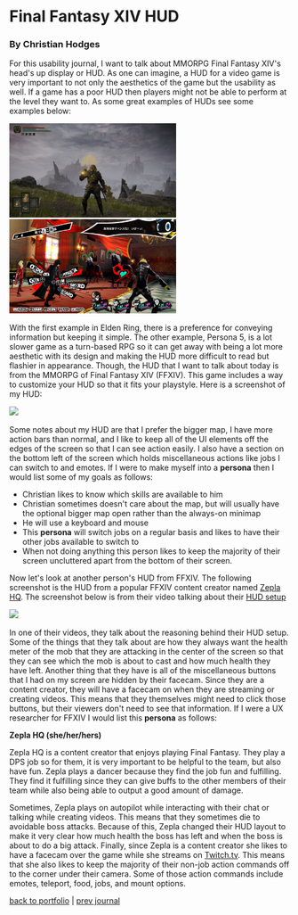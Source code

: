 # Final Fantasy XIV HUD

### By Christian Hodges

For this usability journal, I want to talk about MMORPG Final Fantasy XIV's head's up display or HUD. As one can imagine, a HUD for a video game is very important to not only the aesthetics of the game but the usability as well. If a game has a poor HUD then players might not be able to perform at the level they want to. As some great examples of HUDs see some examples below:

<img src="../../assets/huds/elden_ring.jpg" width="300"> <img src="../../assets/huds/persona_5.jpg" width="300">

With the first example in Elden Ring, there is a preference for conveying information but keeping it simple. The other example, Persona 5, is a lot slower game as a turn-based RPG so it can get away with being a lot more aesthetic with its design and making the HUD more difficult to read but flashier in appearance. Though, the HUD that I want to talk about today is from the MMORPG of Final Fantasy XIV (FFXIV). This game includes a way to customize your HUD so that it fits your playstyle. Here is a screenshot of my HUD:

<img src="../../assets/huds/ffxiv_mine.png" width="300">

Some notes about my HUD are that I prefer the bigger map, I have more action bars than normal, and I like to keep all of the UI elements off the edges of the screen so that I can see action easily. I also have a section on the bottom left of the screen which holds miscellaneous actions like jobs I can switch to and emotes. If I were to make myself into a **persona** then I would list some of my goals as follows:

- Christian likes to know which skills are available to him
- Christian sometimes doesn't care about the map, but will usually have the optional bigger map open rather than the always-on minimap
- He will use a keyboard and mouse
- This **persona** will switch jobs on a regular basis and likes to have their other jobs available to switch to
- When not doing anything this person likes to keep the majority of their screen uncluttered apart from the bottom of their screen.

Now let's look at another person's HUD from FFXIV. The following screenshot is the HUD from a popular FFXIV content creator named [Zepla HQ](https://www.youtube.com/channel/UCJwM0fiKe2rq7z2p8HPTyMA). The screenshot below is from their video talking about their [HUD setup](https://www.youtube.com/watch?v=R0buenOiW5Q&ab_channel=ZeplaHQ)

<img src="../../assets/huds/ffxiv_zepla.png" width="300">

In one of their videos, they talk about the reasoning behind their HUD setup. Some of the things that they talk about are how they always want the health meter of the mob that they are attacking in the center of the screen so that they can see which the mob is about to cast and how much health they have left. Another thing that they have is all of the miscellaneous buttons that I had on my screen are hidden by their facecam. Since they are a content creator, they will have a facecam on when they are streaming or creating videos. This means that they themselves might need to click those buttons, but their viewers don't need to see that information. If I were a UX researcher for FFXIV I would list this **persona** as follows:

**Zepla HQ (she/her/hers)**

Zepla HQ is a content creator that enjoys playing Final Fantasy. They play a DPS job so for them, it is very important to be helpful to the team, but also have fun. Zepla plays a dancer because they find the job fun and fulfilling. They find it fulfilling since they can give buffs to the other members of their team while also being able to output a good amount of damage.

Sometimes, Zepla plays on autopilot while interacting with their chat or talking while creating videos. This means that they sometimes die to avoidable boss attacks. Because of this, Zepla changed their HUD layout to make it very clear how much health the boss has left and when the boss is about to do a big attack. Finally, since Zepla is a content creator she likes to have a facecam over the game while she streams on [Twitch.tv](https://twitch.tv/zeplahq). This means that she also likes to keep the majority of their non-job action commands off to the corner under their camera. Some of those action commands include emotes, teleport, food, jobs, and mount options.

[back to portfolio](../../) | [prev journal](../j02)
